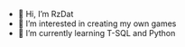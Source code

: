 - 👋 Hi, I’m RzDat
- 👀 I’m interested in creating my own games
- 🌱 I’m currently learning T-SQL and Python

<!---
RzDat/RzDat is a ✨ special ✨ repository because its `README.md` (this file) appears on your GitHub profile.
You can click the Preview link to take a look at your changes.
--->
